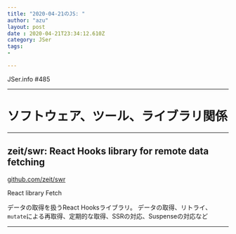 ```yaml
---
title: "2020-04-21のJS: "
author: "azu"
layout: post
date : 2020-04-21T23:34:12.610Z
category: JSer
tags:
-

---
```


JSer.info #485

----

<h1 class="site-genre">ソフトウェア、ツール、ライブラリ関係</h1>

----

## zeit/swr: React Hooks library for remote data fetching
[github.com/zeit/swr](https://github.com/zeit/swr "zeit/swr: React Hooks library for remote data fetching")
<p class="jser-tags jser-tag-icon"><span class="jser-tag">React</span> <span class="jser-tag">library</span> <span class="jser-tag">Fetch</span></p>

データの取得を扱うReact Hooksライブラリ。
データの取得、リトライ、`mutate`による再取得、定期的な取得、SSRの対応、Suspenseの対応など


----
